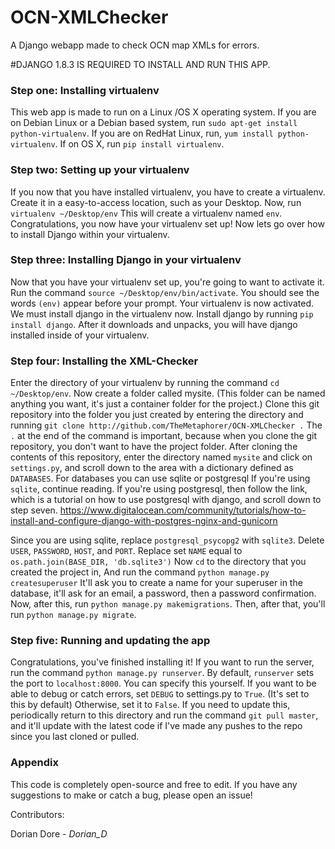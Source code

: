 # OCN-XMLChecker
A Django webapp made to check OCN map XMLs for errors.

#DJANGO 1.8.3 IS REQUIRED TO INSTALL AND RUN THIS APP.

<h3>Step one: Installing virtualenv</h3>

This web app is made to run on a Linux /OS X operating system. If you are on Debian Linux or a Debian based system,
run `sudo apt-get install python-virtualenv`. If you are on RedHat Linux, run, `yum install python-virtualenv`.
If on OS X, run `pip install virtualenv`. 

<h3>Step two: Setting up your virtualenv</h3>

If you now that you have installed virtualenv, you have to create a virtualenv. Create it in a easy-to-access location, 
such as your Desktop. Now, run `virtualenv ~/Desktop/env` This will create a virtualenv named `env`. Congratulations,
you now have your virtualenv set up! Now lets go over how to install Django within your virtualenv.

<h3>Step three: Installing Django in your virtualenv</h3>

Now that you have your virtualenv set up, you're going to want to activate it. Run the command 
`source ~/Desktop/env/bin/activate`. You should see the words `(env)` appear before your prompt. Your virtualenv is now 
activated. We must install django in the virtualenv now. Install django by running `pip install django`. After it downloads
and unpacks, you will have django installed inside of your virtualenv.

<h3>Step four: Installing the XML-Checker</h3>

Enter the directory of your virtualenv by running the command `cd ~/Desktop/env`. Now create a folder called mysite. 
(This folder can be named anything you want, it's just a container folder for the project.) Clone this git repository
into the folder you just created by entering the directory and running 
`git clone http://github.com/TheMetaphorer/OCN-XMLChecker .` The `.` at the end of the command is important, because
when you clone the git repository, you don't want to have the project folder. After cloning the contents of this
repository, enter the directory named `mysite` and click on `settings.py`, and scroll down to the area with a dictionary
defined as `DATABASES`. For databases you can use sqlite or postgresql If you're using `sqlite`, continue reading. 
If you're using postgresql, then follow the link, which is a tutorial on how to use postgresql with django, and
scroll down to step seven.
https://www.digitalocean.com/community/tutorials/how-to-install-and-configure-django-with-postgres-nginx-and-gunicorn

Since you are using sqlite, replace `postgresql_psycopg2` with `sqlite3`. Delete `USER`, `PASSWORD`, `HOST`, and `PORT`.
Replace set `NAME` equal to `os.path.join(BASE_DIR, 'db.sqlite3')` Now `cd` to the directory that you created the 
project in, And run the command `python manage.py createsuperuser` It'll ask you to create a name for your superuser
in the database, it'll ask for an email, a password, then a password confirmation. Now, after this, run 
`python manage.py makemigrations`. Then, after that, you'll run `python manage.py migrate`. 

<h3>Step five: Running and updating the app</h3>

Congratulations, you've finished installing it! If you want to run the server, run the command 
`python manage.py runserver`. By default, `runserver` sets the port to `localhost:8000`. You can specify this yourself.
If you want to be able to debug or catch errors, set `DEBUG` to settings.py to `True`. (It's set to this by default)
Otherwise, set it to `False`. If you need to update this, periodically return to this directory and run the command
`git pull master`, and it'll update with the latest code if I've made any pushes to the repo since you last cloned or 
pulled.

<h3>Appendix</h3>

This code is completely open-source and free to edit. If you have any suggestions to make or catch a bug, please open
an issue!


Contributors:

Dorian Dore - _Dorian_D_


